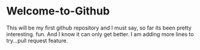 # Welcome-to-Github
This will be my first github repository
and I must say, so far its been pretty 
interesting.
fun.
And I know it can only get better.
I am adding more lines to try...pull request feature.

